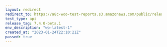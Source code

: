 ```yaml
---
layout: redirect
redirect_to: https://a8c-woo-test-reports.s3.amazonaws.com/public/release/7.4.0-beta.1/wp-latest-1/api/index.html
test_type: api
release_tag: 7.4.0-beta.1
env_description: "wp-latest-1"
created_at: "2023-01-24T22:10:21Z"
passed: true
---
```

